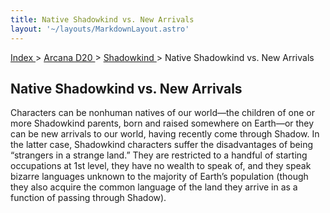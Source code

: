 ```yaml
---
title: Native Shadowkind vs. New Arrivals
layout: '~/layouts/MarkdownLayout.astro'
---
```


[ Index ](/) > [ Arcana D20 ](/arcana.d20.srd) > [ Shadowkind ](/arcana.d20.srd/shadowkind) > Native Shadowkind vs. New Arrivals

##  Native Shadowkind vs. New Arrivals

Characters can be nonhuman natives of our world—the children of one or more
Shadowkind parents, born and raised somewhere on Earth—or they can be new
arrivals to our world, having recently come through Shadow. In the latter
case, Shadowkind characters suffer the disadvantages of being “strangers in a
strange land.” They are restricted to a handful of starting occupations at 1st
level, they have no wealth to speak of, and they speak bizarre languages
unknown to the majority of Earth’s population (though they also acquire the
common language of the land they arrive in as a function of passing through
Shadow).

